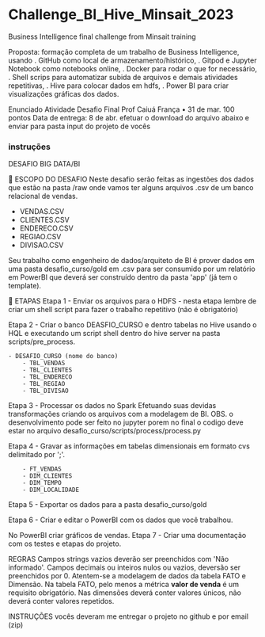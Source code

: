 # Challenge_BI_Hive_Minsait_2023
Business Intelligence final challenge from Minsait training


Proposta: formação completa de um trabalho de Business Intelligence, usando 
  . GitHub como local de armazenamento/histórico, 
  . Gitpod e Jupyter Notebook como notebooks online, 
  . Docker para rodar o que for necessário, 
  . Shell scrips para automatizar subida de arquivos e demais atividades repetitivas,
  . Hive para colocar dados em hdfs, 
  . Power BI para criar visualizações gráficas dos dados.

Enunciado
  Atividade Desafio Final
Prof Caiuá França
•
31 de mar.
100 pontos
Data de entrega: 8 de abr.
efetuar o download do arquivo abaixo e enviar para pasta input do projeto de vocês

### instruções ####

DESAFIO BIG DATA/BI

📌 ESCOPO DO DESAFIO
Neste desafio serão feitas as ingestões dos dados que estão na pasta /raw onde vamos ter alguns arquivos .csv de um banco relacional de vendas.

 - VENDAS.CSV
 - CLIENTES.CSV
 - ENDERECO.CSV
 - REGIAO.CSV
 - DIVISAO.CSV

Seu trabalho como engenheiro de dados/arquiteto de BI é prover dados em uma pasta desafio_curso/gold em .csv para ser consumido por um relatório em PowerBI que deverá ser construído dentro da pasta 'app' (já tem o template).

📑 ETAPAS
Etapa 1 - Enviar os arquivos para o HDFS
    - nesta etapa lembre de criar um shell script para fazer o trabalho repetitivo (não é obrigatório)

Etapa 2 - Criar o banco DEASFIO_CURSO e dentro tabelas no Hive usando o HQL e executando um script shell dentro do hive server na pasta scripts/pre_process.

    - DESAFIO_CURSO (nome do banco)
        - TBL_VENDAS
        - TBL_CLIENTES
        - TBL_ENDERECO
        - TBL_REGIAO
        - TBL_DIVISAO

Etapa 3 - Processar os dados no Spark Efetuando suas devidas transformações criando os arquivos com a modelagem de BI.
OBS. o desenvolvimento pode ser feito no jupyter porem no final o codigo deve estar no arquivo desafio_curso/scripts/process/process.py

Etapa 4 - Gravar as informações em tabelas dimensionais em formato cvs delimitado por ';'.

        - FT_VENDAS
        - DIM_CLIENTES
        - DIM_TEMPO
        - DIM_LOCALIDADE

Etapa 5 - Exportar os dados para a pasta desafio_curso/gold

Etapa 6 - Criar e editar o PowerBI com os dados que você trabalhou.

No PowerBI criar gráficos de vendas.
Etapa 7 - Criar uma documentação com os testes e etapas do projeto.

REGRAS
Campos strings vazios deverão ser preenchidos com 'Não informado'.
Campos decimais ou inteiros nulos ou vazios, deversão ser preenchidos por 0.
Atentem-se a modelagem de dados da tabela FATO e Dimensão.
Na tabela FATO, pelo menos a métrica <b>valor de venda</b> é um requisito obrigatório.
Nas dimensões deverá conter valores únicos, não deverá conter valores repetidos.

INSTRUÇÕES
vocês deveram me entregar o projeto no github e por email (zip)
